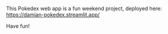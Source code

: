 This Pokedex web app is a fun weekend project, deployed here: https://damian-pokedex.streamlit.app/

Have fun!
